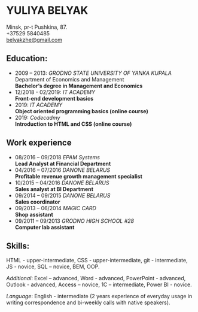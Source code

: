 # YULIYA BELYAK
Minsk, pr-t Pushkina, 87.  
+37529 5840485  
belyakzhe@gmail.com  


## Education:
* 2009 – 2013: _GRODNO STATE UNIVERSITY OF YANKA KUPALA_  
Department of Economics and Management  
__Bachelor’s degree in Management and Economics__  
* 12/2018 - 02/2019: _IT ACADEMY_  
__Front-end development basics__
* 2019: _IT ACADEMY_  
__Object oriented programming basics (online course)__  
* 2019: _Codecadmy_  
__Introduction to HTML and CSS (online course)__  

## Work experience  
* 08/2016 –  09/2018 _EPAM Systems_  
__Lead Analyst at Financial Department__  
* 04/2016 – 07/2016 _DANONE BELARUS_   
__Profitable revenue growth management specialist__
* 10/2015 – 04/2016 _DANONE BELARUS_  
__Sales analyst at BI Department__
* 09/2014 – 09/2015 _DANONE BELARUS_   
__Sales coordinator__
* 09/2013 – 06/2014 _MAGIC CARD_  
__Shop assistant__
* 09/2011 – 09/2013 _GRODNO HIGH SCHOOL #28_  
__Computer lab assistant__

## Skills:
HTML - upper-intermediate, CSS - upper-intermediate, git - intermediate, JS - novice, SQL – novice, BEM, OOP.  

_Additional_: Excel – advanced, Word - advanced, PowerPoint - advanced, 
Outlook - advanced, Access – novice, 1C – intermediate, Power BI - novice.  

_Language_: English - intermediate (2 years experience of everyday usage in writing correspondence and bi-weekly calls with native speakers).